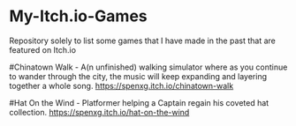 # My-Itch.io-Games

Repository solely to list some games that I have made in the past that are featured on Itch.io


#Chinatown Walk - A(n unfinished) walking simulator where as you continue to wander through the city, the music will keep expanding and layering together a whole song.
https://spenxg.itch.io/chinatown-walk


#Hat On the Wind - Platformer helping a Captain regain his coveted hat collection. 
https://spenxg.itch.io/hat-on-the-wind
